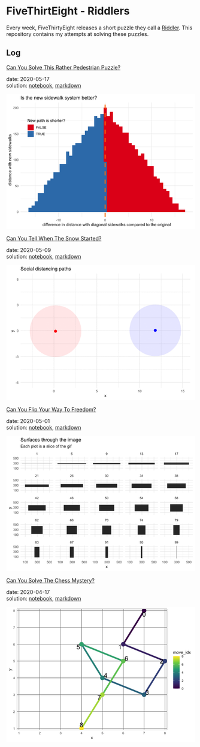 
# FiveThirtEight - Riddlers

Every week, FiveThirtyEight releases a short puzzle they call a
[Riddler](https://fivethirtyeight.com/tag/the-riddler/). This repository
contains my attempts at solving these puzzles.

## Log

[Can You Solve This Rather Pedestrian
Puzzle?](https://fivethirtyeight.com/features/can-you-solve-this-rather-pedestrian-puzzle/)

date: 2020-05-17  
solution: [notebook](2020-05-16_pedestrian-question.Rmd),
[markdown](2020-05-16_pedestrian-question.md)

![](2020-05-16_pedestrian-question_files/figure-gfm/unnamed-chunk-27-1.png)

[Can You Tell When The Snow
Started?](https://fivethirtyeight.com/features/can-you-catch-the-free-t-shirt/)

date: 2020-05-09  
solution: [notebook](2020-05-09_riddler-snow-started.Rmd),
[markdown](2020-05-09_riddler-snow-started.md)

![](2020-05-09_riddler-snow-started_files/figure-gfm/unnamed-chunk-11-1.gif)

[Can You Flip Your Way To
Freedom?](https://fivethirtyeight.com/features/can-you-flip-your-way-to-freedom/)

date: 2020-05-01  
solution: [notebook](2020-05-01_riddler-flip-to-freedom.Rmd),
[markdown](2020-05-01_riddler-flip-to-freedom.md)

![](2020-05-01_riddler-flip-to-freedom_files/figure-gfm/unnamed-chunk-12-1.png)

[Can You Solve The Chess
Mystery?](https://fivethirtyeight.com/features/can-you-solve-the-chess-mystery/)

date: 2020-04-17  
solution: [notebook](2020-04-17_riddler-chess-mystery.Rmd),
[markdown](2020-04-17_riddler-chess-mystery.md)

![](2020-04-17_riddler-chess-mystery_files/figure-gfm/unnamed-chunk-18-1.png)
